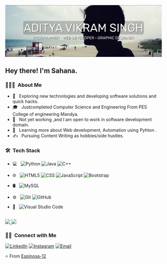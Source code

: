 <img src="https://raw.githubusercontent.com/AVS1508/AVS1508/master/assets/Aditya%20Vikram%20Singh%20Banner.png">

<h2> Hey there! I'm Sahana.</h2>

<h3> 👨🏻‍💻 &nbsp;About Me </h3>

- 🤔 &nbsp; Exploring new technologies and developing software solutions and quick hacks.
- 🎓 &nbsp; Justcompleted Computer Science and Engineering From PES College of engineering Mandya.
- 💼 &nbsp; Not yet working ,and I am open to work in software development domain.
- 🌱 &nbsp; Learning more about Web development, Automation using Pyhton .
- ✍️ &nbsp; Pursuing Content Writing  as hobbies/side hustles.

<h3> 🛠 &nbsp;Tech Stack</h3>

- 💻 &nbsp;
  ![Python](https://img.shields.io/badge/-Python-333333?style=flat&logo=python)
  ![Java](https://img.shields.io/badge/-Java-333333?style=flat&logo=Java&logoColor=007396)
  ![C++](https://img.shields.io/badge/-C++-333333?style=flat&logo=C%2B%2B&logoColor=00599C)
  
- 🌐 &nbsp;
  ![HTML5](https://img.shields.io/badge/-HTML5-333333?style=flat&logo=HTML5)
  ![CSS](https://img.shields.io/badge/-CSS-333333?style=flat&logo=CSS3&logoColor=1572B6)
  ![JavaScript](https://img.shields.io/badge/-JavaScript-333333?style=flat&logo=javascript)
  ![Bootstrap](https://img.shields.io/badge/-Bootstrap-333333?style=flat&logo=bootstrap&logoColor=563D7C)
- 🛢 &nbsp;
  ![MySQL](https://img.shields.io/badge/-MySQL-333333?style=flat&logo=mysql)
- ⚙️ &nbsp;
  ![Git](https://img.shields.io/badge/-Git-333333?style=flat&logo=git)
  ![GitHub](https://img.shields.io/badge/-GitHub-333333?style=flat&logo=github)
- 🔧 &nbsp;
  ![Visual Studio Code](https://img.shields.io/badge/-Visual%20Studio%20Code-333333?style=flat&logo=visual-studio-code&logoColor=007ACC)


<br/>

<a href="https://github.com/Espinosa-12">
  <img height="180em" src="https://github-readme-stats.vercel.app/api?username=Espinosa-12&theme=buefy&show_icons=true" />
  <img height="180em" src="https://github-readme-stats.vercel.app/api/top-langs/?username=Espinosa-12&theme=buefy&layout=compact" />
</a>

<br/>

<h3> 🤝🏻 &nbsp;Connect with Me </h3>

<p align="center">

<a href="https://www.linkedin.com/in/sahana-sr-2119361a4/"><img alt="LinkedIn" src="https://img.shields.io/badge/LinkedIn-Sahana%20sr-blue?style=flat-square&logo=linkedin"></a>
<a href="https://www.instagram.com/_sahana_sramesh/"><img alt="Instagram" src="https://img.shields.io/badge/Instagram-iamsana_-blue?style=flat-square&logo=instagram"></a>
<a href="mailto:sahanasramesh20@gmail.com"><img alt="Email" src="https://img.shields.io/badge/Email-sahanasramesh20@gmail.com-blue?style=flat-square&logo=gmail"></a>
</p>

⭐️ From [Espinosa-12](https://github.com/Espinosa-12)
